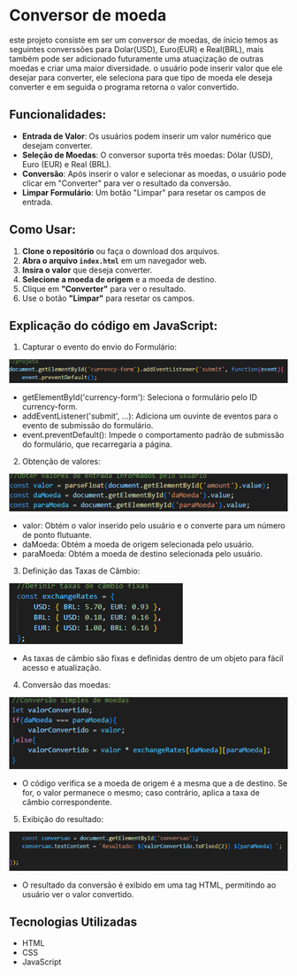 # Conversor de moeda

este projeto consiste em ser um conversor de moedas, de ínicio temos as seguintes converssões
para Dolar(USD), Euro(EUR) e Real(BRL), mais também pode ser adicionado futuramente uma atuaçização de outras moedas e criar uma maior diversidade. o usuário pode inserir valor que ele desejar para converter, ele seleciona para que tipo de moeda ele deseja converter e em seguida o programa retorna o valor convertido.

## Funcionalidades:

- **Entrada de Valor**: Os usuários podem inserir um valor numérico que desejam converter.
- **Seleção de Moedas**: O conversor suporta três moedas: Dólar (USD), Euro (EUR) e Real (BRL).
- **Conversão**: Após inserir o valor e selecionar as moedas, o usuário pode clicar em "Converter" para ver o resultado da conversão.
- **Limpar Formulário**: Um botão "Limpar" para resetar os campos de entrada.

## Como Usar:

1. **Clone o repositório** ou faça o download dos arquivos.
2. **Abra o arquivo `index.html`** em um navegador web.
3. **Insira o valor** que deseja converter.
4. **Selecione a moeda de origem** e a moeda de destino.
5. Clique em **"Converter"** para ver o resultado.
6. Use o botão **"Limpar"** para resetar os campos.

## Explicação do código em JavaScript:

1) Capturar o evento do envio do Formulário:

![](primeiro%20c%C3%B3digo.png)

* getElementById('currency-form'): Seleciona o formulário pelo ID currency-form.
* addEventListener('submit', ...): Adiciona um ouvinte de eventos para o evento de submissão do formulário.
* event.preventDefault(): Impede o comportamento padrão de submissão do formulário, que recarregaria a página.

2) Obtenção de valores:

![](segundo.png)

* valor: Obtém o valor inserido pelo usuário e o converte para um número de ponto flutuante.
* daMoeda: Obtém a moeda de origem selecionada pelo usuário.
* paraMoeda: Obtém a moeda de destino selecionada pelo usuário.

3) Definição das Taxas de Câmbio:

![](terceira%20imagem.png)

* As taxas de câmbio são fixas e definidas dentro de um objeto para fácil acesso e atualização.

4) Conversão das moedas:

![](quarta%20imagem.png)

* O código verifica se a moeda de origem é a mesma que a de destino. Se for, o valor permanece o mesmo; caso contrário, aplica a taxa de câmbio correspondente.

5) Exibição do resultado:

![](quinta%20imagem.png)

* O resultado da conversão é exibido em uma tag HTML, permitindo ao usuário ver o valor convertido.

## Tecnologias Utilizadas

- HTML
- CSS
- JavaScript









